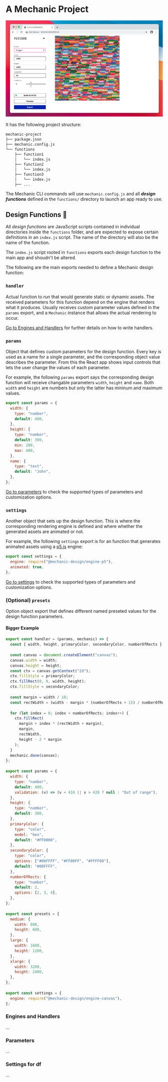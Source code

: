 # A Mechanic Project

<img alt="Mechanic App Screenshot" src="https://raw.githubusercontent.com/designsystemsinternational/mechanic/master/doc/screenshot.png" width="600">

It has the following project structure:

```
mechanic-project
├── package.json
├── mechanic.config.js
└── functions
    ├── function1
    │   └── index.js
    ├── function2
    │   └── index.js
    ├── function3
    │   └── index.js
    ├── ...
```

The Mechanic CLI commands will use `mechanic.config.js` and all **_design functions_** defined in the `functions/` directory to launch an app ready to use.

## Design Functions 🎨

All _design functions_ are JavaScript scripts contained in individual directories inside the `functions` folder, and are expected to expose certain definitions in an `index.js` script. The name of the directory will also be the name of the function.

The `index.js` script rooted in `functions` exports each design function to the main app and shoudn't be altered.

The following are the main exports needed to define a Mechanic design function:

### `handler`

Actual function to run that would generate static or dynamic assets.
The received parameters for this function depend on the engine that renders what it produces.
Usually receives custom parameter values defined in the `params` export, and a `Mechanic` instance that allows the actual rendering to occur.

[Go to Engines and Handlers](#engines-and-handlers) for further details on how to write handlers.

### `params`

Object that defines custom parameters for the design function.
Every key is used as a name for a single parameter, and the corresponding object value describes the parameter.
From this the React app shows input controls that lets the user change the values of each parameter.

For example, the following `params` export says the corresponding design function will receive changable parameters `width`, `height` and `name`. Both `width` and `height` are numbers but only the latter has mininum and maximum values.

```javascript
export const params = {
  width: {
    type: "number",
    default: 400,
  },
  height: {
    type: "number",
    default: 300,
    min: 200,
    max: 400,
  },
  name: {
    type: "text",
    default: "John",
  },
};
```

[Go to parameters](#parameters) to check the supported types of parameters and customization options.

### `settings`

Another object that sets up the design function.
This is where the corresponding rendering engine is defined and where whether the generated assets are animated or not.

For example, the following `settings` export is for an function that generates animated assets using a [p5.js](https://p5js.org/) engine:

```javascript
export const settings = {
  engine: require("@mechanic-design/engine-p5"),
  animated: true,
};
```

[Go to settings](#settings-for-df) to check the supported types of parameters and customization options.

### (Optional) `presets`

Option object export that defines different named preseted values for the design function parameters.

#### Bigger Example

```javascript
export const handler = (params, mechanic) => {
  const { width, height, primaryColor, secondaryColor, numberOfRects } = params;

  const canvas = document.createElement("canvas");
  canvas.width = width;
  canvas.height = height;
  const ctx = canvas.getContext("2d");
  ctx.fillStyle = primaryColor;
  ctx.fillRect(0, 0, width, height);
  ctx.fillStyle = secondaryColor;

  const margin = width / 10;
  const rectWidth = (width - margin * (numberOfRects + 1)) / numberOfRects;

  for (let index = 0; index < numberOfRects; index++) {
    ctx.fillRect(
      margin + index * (rectWidth + margin),
      margin,
      rectWidth,
      height - 2 * margin
    );
  }
  mechanic.done(canvas);
};

export const params = {
  width: {
    type: "number",
    default: 400,
    validation: (v) => (v < 410 || v > 420 ? null : "Out of range"),
  },
  height: {
    type: "number",
    default: 300,
  },
  primaryColor: {
    type: "color",
    model: "hex",
    default: "#FF0000",
  },
  secondaryColor: {
    type: "color",
    options: ["#00FFFF", "#FF00FF", "#FFFF00"],
    default: "#00FFFF",
  },
  numberOfRects: {
    type: "number",
    default: 2,
    options: [2, 3, 4],
  },
};

export const presets = {
  medium: {
    width: 800,
    height: 600,
  },
  large: {
    width: 1600,
    height: 1200,
  },
  xlarge: {
    width: 3200,
    height: 2400,
  },
};

export const settings = {
  engine: require("@mechanic-design/engine-canvas"),
};
```

### Engines and Handlers

...

### Parameters

...

### Settings for df

...

